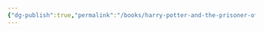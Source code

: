 ```yaml
---
{"dg-publish":true,"permalink":"/books/harry-potter-and-the-prisoner-of-azkaban/","title":"Harry Potter and the Prisoner of Azkaban"}
---
```


